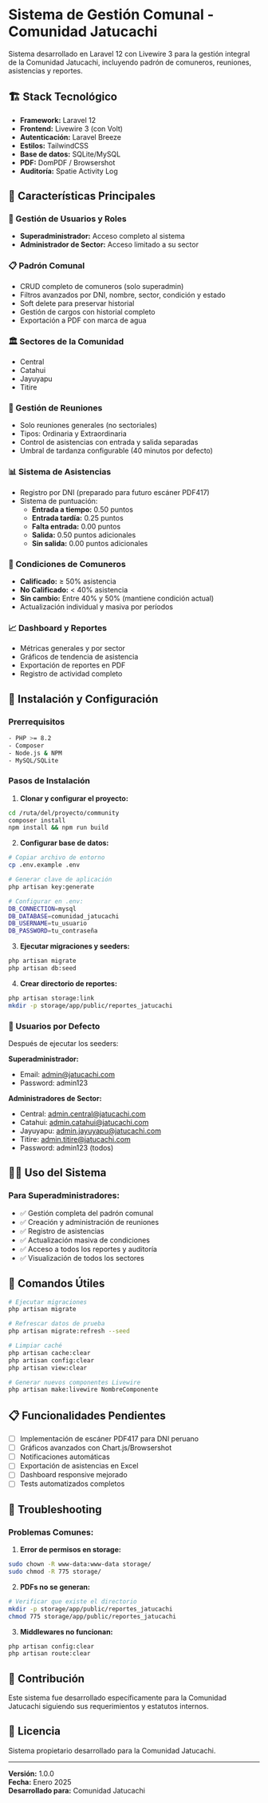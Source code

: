 # Sistema de Gestión Comunal - Comunidad Jatucachi

Sistema desarrollado en Laravel 12 con Livewire 3 para la gestión integral de la Comunidad Jatucachi, incluyendo padrón de comuneros, reuniones, asistencias y reportes.

## 🏗️ Stack Tecnológico

- **Framework:** Laravel 12
- **Frontend:** Livewire 3 (con Volt)
- **Autenticación:** Laravel Breeze
- **Estilos:** TailwindCSS
- **Base de datos:** SQLite/MySQL
- **PDF:** DomPDF / Browsershot
- **Auditoría:** Spatie Activity Log

## 🎯 Características Principales

### 👥 Gestión de Usuarios y Roles
- **Superadministrador:** Acceso completo al sistema
- **Administrador de Sector:** Acceso limitado a su sector

### 📋 Padrón Comunal
- CRUD completo de comuneros (solo superadmin)
- Filtros avanzados por DNI, nombre, sector, condición y estado
- Soft delete para preservar historial
- Gestión de cargos con historial completo
- Exportación a PDF con marca de agua

### 🏛️ Sectores de la Comunidad
- Central
- Catahui  
- Jayuyapu
- Titire

### 📅 Gestión de Reuniones
- Solo reuniones generales (no sectoriales)
- Tipos: Ordinaria y Extraordinaria
- Control de asistencias con entrada y salida separadas
- Umbral de tardanza configurable (40 minutos por defecto)

### 📊 Sistema de Asistencias
- Registro por DNI (preparado para futuro escáner PDF417)
- Sistema de puntuación:
  - **Entrada a tiempo:** 0.50 puntos
  - **Entrada tardía:** 0.25 puntos
  - **Falta entrada:** 0.00 puntos
  - **Salida:** 0.50 puntos adicionales
  - **Sin salida:** 0.00 puntos adicionales

### 🎯 Condiciones de Comuneros
- **Calificado:** ≥ 50% asistencia
- **No Calificado:** < 40% asistencia  
- **Sin cambio:** Entre 40% y 50% (mantiene condición actual)
- Actualización individual y masiva por períodos

### 📈 Dashboard y Reportes
- Métricas generales y por sector
- Gráficos de tendencia de asistencia
- Exportación de reportes en PDF
- Registro de actividad completo

## 🚀 Instalación y Configuración

### Prerrequisitos
```bash
- PHP >= 8.2
- Composer
- Node.js & NPM
- MySQL/SQLite
```

### Pasos de Instalación

1. **Clonar y configurar el proyecto:**
```bash
cd /ruta/del/proyecto/community
composer install
npm install && npm run build
```

2. **Configurar base de datos:**
```bash
# Copiar archivo de entorno
cp .env.example .env

# Generar clave de aplicación
php artisan key:generate

# Configurar en .env:
DB_CONNECTION=mysql
DB_DATABASE=comunidad_jatucachi
DB_USERNAME=tu_usuario
DB_PASSWORD=tu_contraseña
```

3. **Ejecutar migraciones y seeders:**
```bash
php artisan migrate
php artisan db:seed
```

4. **Crear directorio de reportes:**
```bash
php artisan storage:link
mkdir -p storage/app/public/reportes_jatucachi
```

### 👤 Usuarios por Defecto

Después de ejecutar los seeders:

**Superadministrador:**
- Email: admin@jatucachi.com
- Password: admin123

**Administradores de Sector:**
- Central: admin.central@jatucachi.com
- Catahui: admin.catahui@jatucachi.com  
- Jayuyapu: admin.jayuyapu@jatucachi.com
- Titire: admin.titire@jatucachi.com
- Password: admin123 (todos)

## 🏃‍♂️ Uso del Sistema

### Para Superadministradores:
- ✅ Gestión completa del padrón comunal
- ✅ Creación y administración de reuniones
- ✅ Registro de asistencias
- ✅ Actualización masiva de condiciones
- ✅ Acceso a todos los reportes y auditoría
- ✅ Visualización de todos los sectores


## 🔧 Comandos Útiles

```bash
# Ejecutar migraciones
php artisan migrate

# Refrescar datos de prueba
php artisan migrate:refresh --seed

# Limpiar caché
php artisan cache:clear
php artisan config:clear
php artisan view:clear

# Generar nuevos componentes Livewire
php artisan make:livewire NombreComponente
```

## 📋 Funcionalidades Pendientes

- [ ] Implementación de escáner PDF417 para DNI peruano
- [ ] Gráficos avanzados con Chart.js/Browsershot
- [ ] Notificaciones automáticas
- [ ] Exportación de asistencias en Excel
- [ ] Dashboard responsive mejorado
- [ ] Tests automatizados completos

## 🐛 Troubleshooting

### Problemas Comunes:

1. **Error de permisos en storage:**
```bash
sudo chown -R www-data:www-data storage/
sudo chmod -R 775 storage/
```

2. **PDFs no se generan:**
```bash
# Verificar que existe el directorio
mkdir -p storage/app/public/reportes_jatucachi
chmod 775 storage/app/public/reportes_jatucachi
```

3. **Middlewares no funcionan:**
```bash
php artisan config:clear
php artisan route:clear
```

## 🤝 Contribución

Este sistema fue desarrollado específicamente para la Comunidad Jatucachi siguiendo sus requerimientos y estatutos internos.

## 📄 Licencia

Sistema propietario desarrollado para la Comunidad Jatucachi.

---

**Versión:** 1.0.0  
**Fecha:** Enero 2025  
**Desarrollado para:** Comunidad Jatucachi